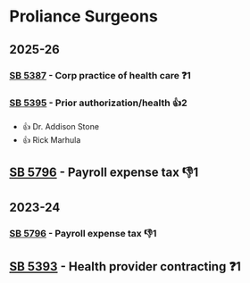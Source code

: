 # Proliance Surgeons
## 2025-26

### [SB 5387](/bill/2025-26/sb/5387/) - Corp practice of health care   ❓1

### [SB 5395](/bill/2025-26/sb/5395/) - Prior authorization/health 👍2  
* 👍 Dr. Addison Stone
* 👍 Rick Marhula

## [SB 5796](/bill/2025-26/sb/5796/) - Payroll expense tax  👎1 

## 2023-24

### [SB 5796](/bill/2023-24/sb/5796/) - Payroll expense tax  👎1 

## [SB 5393](/bill/2023-24/sb/5393/) - Health provider contracting   ❓1
